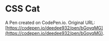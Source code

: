 # CSS Cat

A Pen created on CodePen.io. Original URL: [https://codepen.io/deedee932/pen/bGoyqMG](https://codepen.io/deedee932/pen/bGoyqMG).


